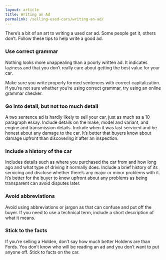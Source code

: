 ```yaml
---
layout: article
title: Writing an Ad
permalink: /selling-used-cars/writing-an-ad/
---
```

There’s a bit of an art to writing a used car ad. Some people get it, others don’t. Follow these tips to help write a good ad.

### Use correct grammar
Nothing looks more unappealing than a poorly written ad. It indicates laziness and that you don’t really care about getting the best value for your car.

Make sure you write properly formed sentences with correct capitalization. If you’re not sure whether you’re using correct grammar, try using an online grammar checker.

### Go into detail, but not too much detail
A two sentence ad is hardly likely to sell your car, just as much as a 10 paragraph essay. Include details on the make, model and variant, and engine and transmission details. Include when it was last serviced and be honest about any damage to the car. It’s better that buyers know about damage upfront than discovering it after an inspection.

### Include a history of the car
Includes details such as where you purchased the car from and how long ago and what type of driving it normally does. Include a brief history of its servicing and disclose whether there’s any major or minor problems with it. It’s better for the buyer to know upfront about any problems as being transparent can avoid disputes later.

### Avoid abbreviations
Avoid using abbreviations or jargon as that can confuse and put off the buyer. If you need to use a technical term, include a short description of what it means.

### Stick to the facts
If you’re selling a Holden, don’t say how much better Holdens are than Fords. You don’t know who will be reading an ad and you don’t want to put anyone off. Stick to facts on the car.